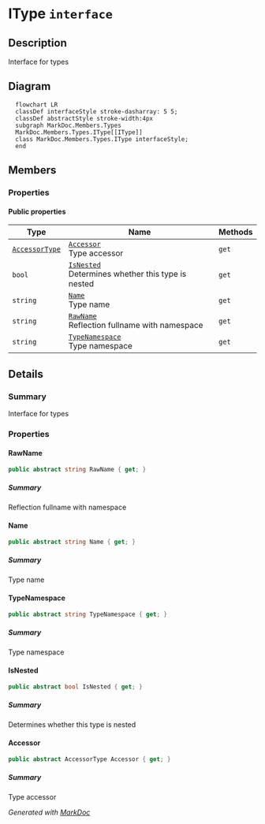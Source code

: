 # IType `interface`

## Description
Interface for types

## Diagram
```mermaid
  flowchart LR
  classDef interfaceStyle stroke-dasharray: 5 5;
  classDef abstractStyle stroke-width:4px
  subgraph MarkDoc.Members.Types
  MarkDoc.Members.Types.IType[[IType]]
  class MarkDoc.Members.Types.IType interfaceStyle;
  end
```

## Members
### Properties
#### Public  properties
| Type | Name | Methods |
| --- | --- | --- |
| [`AccessorType`](../enums/AccessorType.md) | [`Accessor`](#accessor)<br>Type accessor | `get` |
| `bool` | [`IsNested`](#isnested)<br>Determines whether this type is nested | `get` |
| `string` | [`Name`](#name)<br>Type name | `get` |
| `string` | [`RawName`](#rawname)<br>Reflection fullname with namespace | `get` |
| `string` | [`TypeNamespace`](#typenamespace)<br>Type namespace | `get` |

## Details
### Summary
Interface for types

### Properties
#### RawName
```csharp
public abstract string RawName { get; }
```
##### Summary
Reflection fullname with namespace

#### Name
```csharp
public abstract string Name { get; }
```
##### Summary
Type name

#### TypeNamespace
```csharp
public abstract string TypeNamespace { get; }
```
##### Summary
Type namespace

#### IsNested
```csharp
public abstract bool IsNested { get; }
```
##### Summary
Determines whether this type is nested

#### Accessor
```csharp
public abstract AccessorType Accessor { get; }
```
##### Summary
Type accessor

*Generated with* [*MarkDoc*](https://github.com/hailstorm75/MarkDoc.Core)
